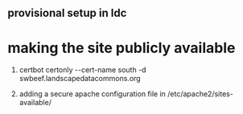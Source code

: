 ## provisional setup in ldc

# making the site publicly available

1. certbot certonly  --cert-name south -d swbeef.landscapedatacommons.org

2. adding a secure apache configuration file in /etc/apache2/sites-available/

